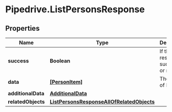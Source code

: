 # Pipedrive.ListPersonsResponse

## Properties

Name | Type | Description | Notes
------------ | ------------- | ------------- | -------------
**success** | **Boolean** | If the response is successful or not | [optional] 
**data** | [**[PersonItem]**](PersonItem.md) | The array of Persons | [optional] 
**additionalData** | [**AdditionalData**](AdditionalData.md) |  | [optional] 
**relatedObjects** | [**ListPersonsResponseAllOfRelatedObjects**](ListPersonsResponseAllOfRelatedObjects.md) |  | [optional] 


